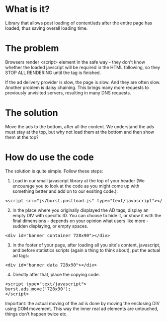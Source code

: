 What is it?
=============
Library that allows post loading of content/ads after the entire page has loaded, thus saving overall loading time.

The problem
=============

Browsers render &lt;script&gt; element in the safe way - they don't know whether the loaded javscript will be required in the HTML following, so they STOP ALL RENDERING until the tag is finished.

If the ad delivery provider is slow, the page is slow. And they are often slow. Another problem is daisy chaining. This brings many more requests to previously unvisited servers, resulting in many DNS requests.

The solution
=============

Move the ads to the bottom, after all the content. We understand the ads must stay at the top, but why not load them at the bottom and then show them at the top?

How do use the code
=============

The solution is quite simple. Follow these steps:

1. Load in our small javascript library at the top of your header (We encourage you to look at the code as you might come up with something better and add on to our exsiting code.):
<pre>
&lt;script src=&quot;js/burst.postload.js&quot; type=&quot;text/javascript&quot;&gt;&lt;/script&gt;  
</pre>

2. In the place where you originally displayed the AD tags, display an empty DIV with specific ID. You can choose to hide it, or show it with the final dimensions - depends on your opinion what users like more - sudden displaying, or empty spaces.
<pre>
&lt;div id=&quot;banner_container_728x90&quot;&gt;&lt;/div&gt;
</pre>

3. In the footer of your page, after loading all you site's content, javascript, and before statistics scripts (again a thing to think about), put the actual ad tags:
<pre>
&lt;div id=&quot;banner_data_728x90&quot;&gt;&lt;/div&gt;
</pre>

4. Directly after that, place the copying code.
<pre>
&lt;script type=&quot;text/javascript&quot;&gt;
burst.ads.move(&#39;728x90&#39;);
&lt;/script&gt;
</pre>


Important: the actual moving of the ad is done by moving the enclosing DIV using DOM movement. This way the inner real ad elements are untouched, things don't happen twice etc.